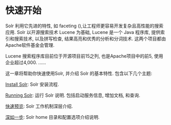 # 快速开始

Solr 利用它先进的特性, 如 faceting (),让工程师更容易开发复杂且高性能的搜索应用. 
Solr 以开源搜索技术 Lucene 为基础, Lucene 是一个 Java 程序库, 提供索引和搜索技术, 以及拼写检查, 结果高亮和优秀的分析和分词技术. 这两个项目都由Apache软件基金会管理.

Lucene 搜索程序库目前位于开源项目前15之列, 也是Apache项目中的前5, 使用企业超过4,000. 
......

这一章将帮助你快速使用Solr, 并介绍 Solr 的基本特性. 包含以下几个主题:

[Install Solr](Getting_Started/Install_Solr): Solr 安装流程.

[Running Solr](Getting_Started/Running_Solr): 运行 Solr 说明. 包括启动服务信息, 增加文档, 和查询.

[快速预览](Getting_Started/A_Quick_Overview): Solr 工作机制深层介绍.

[深如一步](Getting_Started/A_Step_Closer): Solr home 目录和配置选项介绍说明.